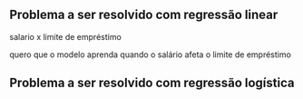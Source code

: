 ## Problema a ser resolvido com regressão linear

salario x limite de empréstimo

quero que o modelo aprenda quando o salário afeta o limite de empréstimo

## Problema a ser resolvido com regressão logística
